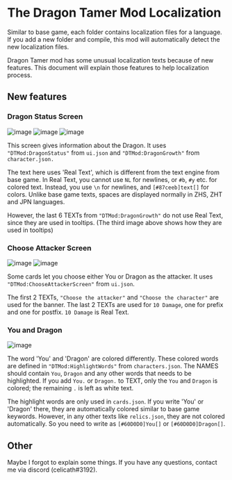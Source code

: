 # The Dragon Tamer Mod Localization

Similar to base game, each folder contains localization files for a language.
If you add a new folder and compile, this mod will automatically detect the new localization files.

Dragon Tamer mod has some unusual localization texts because of new features.
This document will explain those features to help localization process.

## New features

### Dragon Status Screen

![image](https://user-images.githubusercontent.com/1008668/94883043-97088e00-04a4-11eb-9f6b-eca836ea4cb7.png)
![image](https://user-images.githubusercontent.com/1008668/94883048-996ae800-04a4-11eb-9b18-707d5e31519a.png)
![image](https://user-images.githubusercontent.com/1008668/94883340-62490680-04a5-11eb-91eb-329157777dd6.png)

This screen gives information about the Dragon. It uses `"DTMod:DragonStatus"` from `ui.json` and `"DTMod:DragonGrowth"`
from `character.json.`

The text here uses 'Real Text', which is different from the text engine from base game. In Real Text, you cannot use
`NL` for newlines, or `#b`, `#y` etc. for colored text. Instead, you use `\n` for newlines, and `[#87ceeb]text[]` for
colors. Unlike base game texts, spaces are displayed normally in ZHS, ZHT and JPN languages.

However, the last 6 TEXTs from `"DTMod:DragonGrowth"` do not use Real Text, since they are used in tooltips. (The third
image above shows how they are used in tooltips)

### Choose Attacker Screen

![image](https://user-images.githubusercontent.com/1008668/94883270-33329500-04a5-11eb-9028-97de4b4a822d.png)
![image](https://user-images.githubusercontent.com/1008668/94883273-3594ef00-04a5-11eb-98db-ed51af28ecd6.png)

Some cards let you choose either You or Dragon as the attacker. It uses `"DTMod:ChooseAttackerScreen"` from `ui.json`.

The first 2 TEXTs, `"Choose the attacker"` and `"Choose the character"` are used for the banner. The last 2 TEXTs are
used for `10 Damage`, one for prefix and one for postfix. `10 Damage` is Real Text.

### You and Dragon

![image](https://user-images.githubusercontent.com/1008668/94883693-442fd600-04a6-11eb-8cc3-8a5fbe59de15.png)

The word 'You' and 'Dragon' are colored differently. These colored words are defined in `"DTMod:HighlightWords"` from
`characters.json`. The NAMES should contain `You`, `Dragon` and any other words that needs to be highlighted. If you
add `You.` or `Dragon.` to TEXT, only the `You` and `Dragon` is colored; the remaining `.` is left as white text.

The highlight words are only used in `cards.json`. If you write 'You' or 'Dragon' there, they are automatically
colored similar to base game keywords. However, in any other texts like `relics.json`, they are not colored
automatically. So you need to write as `[#60D0D0]You[]` or `[#60D0D0]Dragon[]`.

## Other

Maybe I forgot to explain some things. If you have any questions, contact me via discord (celicath#3192).
